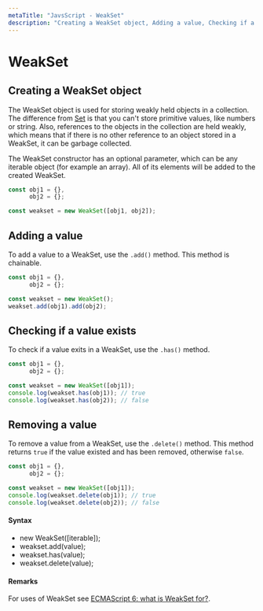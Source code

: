 ```yaml
---
metaTitle: "JavsScript - WeakSet"
description: "Creating a WeakSet object, Adding a value, Checking if a value exists, Removing a value"
---
```


# WeakSet



## Creating a WeakSet object


The WeakSet object is used for storing weakly held objects in a collection. The difference from [Set](http://stackoverflow.com/documentation/javascript/2854/set#t=201608081957391632225) is that you can't store primitive values, like numbers or string. Also, references to the objects in the collection are held weakly, which means that if there is no other reference to an object stored in a WeakSet, it can be garbage collected.

The WeakSet constructor has an optional parameter, which can be any iterable object (for example an array). All of its elements will be added to the created WeakSet.

```js
const obj1 = {},
      obj2 = {};

const weakset = new WeakSet([obj1, obj2]);

```



## Adding a value


To add a value to a WeakSet, use the `.add()` method. This method is chainable.

```js
const obj1 = {},
      obj2 = {};

const weakset = new WeakSet();
weakset.add(obj1).add(obj2);

```



## Checking if a value exists


To check if a value exits in a WeakSet, use the `.has()` method.

```js
const obj1 = {},
      obj2 = {};

const weakset = new WeakSet([obj1]);
console.log(weakset.has(obj1)); // true
console.log(weakset.has(obj2)); // false

```



## Removing a value


To remove a value from a WeakSet, use the `.delete()` method. This method returns `true` if the value existed and has been removed, otherwise `false`.

```js
const obj1 = {},
      obj2 = {};

const weakset = new WeakSet([obj1]);
console.log(weakset.delete(obj1)); // true
console.log(weakset.delete(obj2)); // false

```



#### Syntax


- new WeakSet([iterable]);
- weakset.add(value);
- weakset.has(value);
- weakset.delete(value);



#### Remarks


For uses of WeakSet see [ECMAScript 6: what is WeakSet for?](http://stackoverflow.com/q/30556078/3853934).


